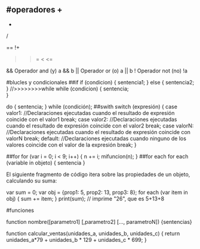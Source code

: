 #operadores
+
-
*
/

==
!+
> >=
< <=

&&	Operador and (y)	a && b
||	Operador or (o)	a || b
!	Operador not (no)	!a


#blucles y condicionales
##if
if (condicion) {
    sentencia1;
} else {
    sentencia2;
}
//>>>>>>>>while
while (condicion)
{
    sentencia;    
}

do
{
    sentencia;
}
while (condición);
##swith
switch (expresión) {
    case valor1:
      //Declaraciones ejecutadas cuando el resultado de expresión coincide con el valor1
      break;
    case valor2:
      //Declaraciones ejecutadas cuando el resultado de expresión coincide con el valor2
      break;
    case valorN:
      //Declaraciones ejecutadas cuando el resultado de expresión coincide con valorN
      break;
    default:
      //Declaraciones ejecutadas cuando ninguno de los valores coincide con el valor de la expresión
      break;
}   

##for
for (var i = 0; i < 9; i++) {
    n += i;
    mifuncion(n);
}
##for each
for each (variable in objeto)
{
    sentencia
}

El siguiente fragmento de código itera sobre las propiedades de un objeto, calculando su suma:

var sum = 0;
var obj = {prop1: 5, prop2: 13, prop3: 8};
for each (var item in obj) {
  sum += item;
}
print(sum); // imprime "26", que es 5+13+8

#funciones

function nombre([parametro1] [,parametro2] [..., parametroN]) {sentencias}

function calcular_ventas(unidades_a, unidades_b, unidades_c) {
    return unidades_a*79 + unidades_b * 129 + unidades_c * 699;
}
